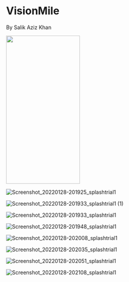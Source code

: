 # VisionMile

By Salik Aziz Khan

<img src="https://user-images.githubusercontent.com/76683360/151568563-29a037c3-41c7-44ce-9e7f-2dc6501d5cd3.png" width="200" height="400" />

![Screenshot_20220128-201925_splashtrial1](https://user-images.githubusercontent.com/76683360/151568563-29a037c3-41c7-44ce-9e7f-2dc6501d5cd3.png)

![Screenshot_20220128-201933_splashtrial1 (1)](https://user-images.githubusercontent.com/76683360/151568578-28ba704c-6cf8-4a65-a650-a32ec4c46def.png)

![Screenshot_20220128-201933_splashtrial1](https://user-images.githubusercontent.com/76683360/151568583-bfcd7769-d7e3-43f5-9647-79a4224141c2.png)

![Screenshot_20220128-201948_splashtrial1](https://user-images.githubusercontent.com/76683360/151568586-ac8715fd-cefc-4287-8676-248238b0e10d.png)

![Screenshot_20220128-202008_splashtrial1](https://user-images.githubusercontent.com/76683360/151568591-0f015e36-831d-4fda-b932-ddd66b72f409.png)

![Screenshot_20220128-202035_splashtrial1](https://user-images.githubusercontent.com/76683360/151568595-9eae4a41-ff69-42f8-8456-ede74df7569c.png)

![Screenshot_20220128-202051_splashtrial1](https://user-images.githubusercontent.com/76683360/151568601-50d0d3b9-b389-4531-beb4-235bf5d74051.png)

![Screenshot_20220128-202108_splashtrial1](https://user-images.githubusercontent.com/76683360/151568604-28af5e76-619a-48d5-ac14-673ce5a236a2.png)
